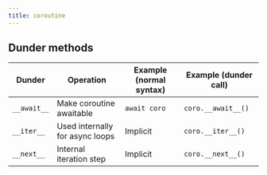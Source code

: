 ```yaml
---
title: coroutine
---
```


## Dunder methods

| Dunder      | Operation                       | Example (normal syntax) | Example (dunder call) |
| ----------- | ------------------------------- | ----------------------- | --------------------- |
| `__await__` | Make coroutine awaitable        | `await coro`            | `coro.__await__()`    |
| `__iter__`  | Used internally for async loops | Implicit                | `coro.__iter__()`     |
| `__next__`  | Internal iteration step         | Implicit                | `coro.__next__()`     |
